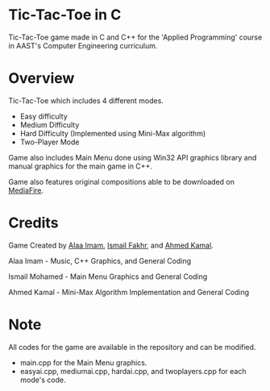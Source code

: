 # Tic-Tac-Toe in C

Tic-Tac-Toe game made in C and C++ for the 'Applied Programming' course in AAST's Computer Engineering curriculum.

# Overview

Tic-Tac-Toe which includes 4 different modes.

- Easy difficulty
- Medium Difficulty
- Hard Difficulty (Implemented using Mini-Max algorithm)
- Two-Player Mode

Game also includes Main Menu done using Win32 API graphics library and manual graphics for the main game in C++.

Game also features original compositions able to be downloaded on [MediaFire](https://www.mediafire.com/file/s0z8kmj6qg8s2g4/Tic_Tac_Toe_music.rar/file).

# Credits

Game Created by [Alaa Imam](https://github.com/AlaaImam), [Ismail Fakhr](https://github.com/IsmailFakhr), and [Ahmed Kamal](https://github.com/AhmadKamal0).

Alaa Imam - Music, C++ Graphics, and General Coding

Ismail Mohamed - Main Menu Graphics and General Coding

Ahmed Kamal - Mini-Max Algorithm Implementation and General Coding

# Note

All codes for the game are available in the repository and can be modified.

- main.cpp for the Main Menu graphics.
- easyai.cpp, mediumai.cpp, hardai.cpp, and twoplayers.cpp for each mode's code.
